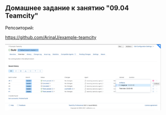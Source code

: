 ## Домашнее задание к занятию "09.04 Teamcity"

Репозиторий:

https://github.com/ArinaU/example-teamcity


![image info](../images/CI-CD/screen1.png)
